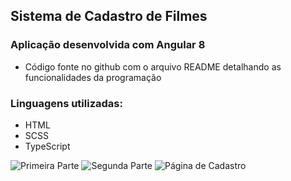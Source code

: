 ## Sistema de Cadastro de Filmes

### Aplicação desenvolvida com Angular 8
- Código fonte no github com o arquivo README detalhando as funcionalidades da programação

### Linguagens utilizadas:
- HTML
- SCSS
- TypeScript

![Primeira Parte](https://i.imgur.com/Mfq0Hs6.jpeg)
![Segunda Parte](https://i.imgur.com/8cxqQjo.jpeg)
![Página de Cadastro](https://i.imgur.com/OxDypmX.jpeg)

